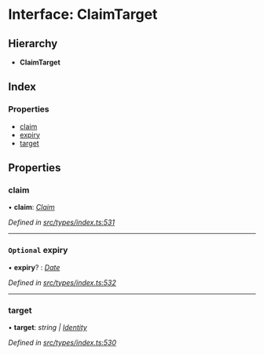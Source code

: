 # Interface: ClaimTarget

## Hierarchy

* **ClaimTarget**

## Index

### Properties

* [claim](claimtarget.md#claim)
* [expiry](claimtarget.md#optional-expiry)
* [target](claimtarget.md#target)

## Properties

###  claim

• **claim**: *[Claim](../globals.md#claim)*

*Defined in [src/types/index.ts:531](https://github.com/PolymathNetwork/polymesh-sdk/blob/44d12f59/src/types/index.ts#L531)*

___

### `Optional` expiry

• **expiry**? : *[Date](../enums/transactionargumenttype.md#date)*

*Defined in [src/types/index.ts:532](https://github.com/PolymathNetwork/polymesh-sdk/blob/44d12f59/src/types/index.ts#L532)*

___

###  target

• **target**: *string | [Identity](../classes/identity.md)*

*Defined in [src/types/index.ts:530](https://github.com/PolymathNetwork/polymesh-sdk/blob/44d12f59/src/types/index.ts#L530)*
